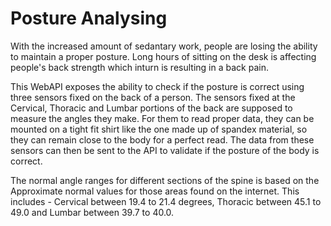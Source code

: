# Posture Analysing

With the increased amount of sedantary work, people are losing the ability to maintain a proper posture. Long hours of sitting on the desk is affecting people's back strength which inturn is resulting in a back pain.

This WebAPI exposes the ability to check if the posture is correct using three sensors fixed on the back of a person. The sensors fixed at the Cervical, Thoracic and Lumbar portions of the back are supposed to measure the angles they make. For them to read proper data, they can be mounted on a tight fit shirt like the one made up of spandex material, so they can remain close to the body for a perfect read. The data from these sensors can then be sent to the API to validate if the posture of the body is correct.

The normal angle ranges for different sections of the spine is based on the Approximate normal values for those areas found on the internet. This includes - 
Cervical between 19.4 to 21.4 degrees, 
Thoracic between 45.1 to 49.0 and 
Lumbar between 39.7 to 40.0.

